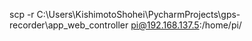 
scp -r C:\Users\KishimotoShohei\PycharmProjects\gps-recorder\app_web_controller pi@192.168.137.5:/home/pi/
